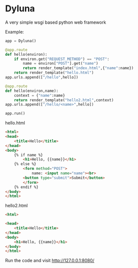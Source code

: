 # Dyluna
A very simple wsgi based python web framework

Example:
```python
app = Dyluna()

@app.route
def hello(environ):
	if environ.get("REQUEST_METHOD") == "POST":
		name = environ["POST"].get("name")
		return render_template("index.html",{"name":name})
	return render_template("hello.html")
app.urls.append(["/hello",hello])

@app.route
def hello(environ,name):
	context = {"name":name}
	return render_template("hello2.html",context)
app.urls.append(["/hello/<name>",hello])

app.run()
```
hello.html
```html
<html>
<head>
	<title>Hello</title>
</head>
<body>
	{% if name %}
		<h1>Hello, {{name}}</h1>
	{% else %}
		<form method="POST">
			name: <input name="name"><br>
		<button type="submit">Submit</button>
		</form>
	{% endif %}
</body>
</html>
```
hello2.html
```html
<html>

<head>
	<title>Hello</title>
</head>
<body>
	<h1>Hello, {{name}}</h1>
</body>
</html>
```
Run the code and visit http://127.0.0.1:8080/
